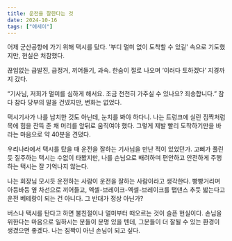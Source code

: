 ```yaml
---
title: 운전을 잘한다는 것
date: 2024-10-16
tags: ["에세이"]
---
```


어제 군산공항에 가기 위해 택시를 탔다. '부디 멀미 없이 도착할 수 있길' 속으로 기도했지만, 현실은 처참했다.

끊임없는 급발진, 급정거, 끼어들기, 과속. 한숨이 절로 나오며 ‘이러다 토하겠다’ 지경까지 갔다.

“기사님, 저희가 멀미를 심하게 해서요. 조금 천천히 가주실 수 있나요? 죄송합니다.” 참다 참다 당부의 말을 건넸지만, 변화는 없었다.

택시기사가 나를 납치한 것도 아닌데, 눈치를 봐야 하다니. 나는 트렁크에 실린 짐짝처럼 목에 힘을 잔뜩 준 채 머리를 앞뒤로 움직여야 했다. 그렇게 제발 빨리 도착하기만을 바라는 마음으로 약 40분을 견뎠다.

우리나라에서 택시를 탔을 때 운전을 잘하는 기사님을 만난 적이 있었던가. 고삐가 풀린 듯 질주하는 택시는 수없이 타봤지만, 나를 손님으로 배려하며 편안하고 안전하게 주행하는 택시는 잘 기억나지 않는다.

나는 회장님 모시듯 운전하는 사람이 운전을 잘하는 사람이라고 생각한다. 빵빵거리며 아등바등 옆 차선으로 끼어들고, 엑셀-브레이크-엑셀-브레이크를 탭댄스 추듯 밟는다고 운전 베테랑이 되는 건 아니다. 그 반대가 정상 아닌가?

버스나 택시를 탄다고 하면 불친절이나 멀미부터 떠오르는 것이 슬픈 현실이다. 손님을 위한다는 마음으로 일하시는 분들이 분명 있을 텐데, 그분들이 더 잘될 수 있는 환경이 생겼으면 좋겠다. 나는 짐짝이 아닌 손님이 되고 싶다.